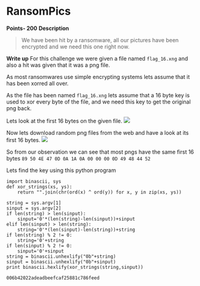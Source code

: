# RansomPics 
**Points- 200**
**Description**
> We have been hit by a ransomware, all our pictures have been encrypted and we need this one right now.

**Write up**
For this challenge we were given a file named `flag_16.xng` and also a hit was given that it was a png file. 

As most ransomwares use simple encrypting systems lets assume that it has been xorred all over.

As the file has been named `flag_16.xng` lets assume that a 16 byte key is used to xor every byte of the file, and we need this key to get the original png back.

Lets look at the first 16 bytes on the given file.
![](https://i.imgur.com/3qL5JJY.png)

Now lets download random png files from the web and have a look at its first 16 bytes.
![](https://i.imgur.com/shC1cqH.png)

So from our observation we can see that most pngs have the same first 16 bytes `89 50 4E 47 0D 0A 1A 0A 00 00 00 0D 49 48 44 52`


Lets find the key using this python program

```
import binascii, sys
def xor_strings(xs, ys):
	return "".join(chr(ord(x) ^ ord(y)) for x, y in zip(xs, ys))

string = sys.argv[1]
sinput = sys.argv[2]
if len(string) > len(sinput):
	sinput='0'*(len(string)-len(sinput))+sinput
elif len(sinput) > len(string):
	string='0'*(len(sinput)-len(string))+string
if len(string) % 2 != 0:
	string='0'+string
if len(sinput) % 2 != 0:
	sinput='0'+sinput
string = binascii.unhexlify("0b"+string)
sinput = binascii.unhexlify("0b"+sinput)
print binascii.hexlify(xor_strings(string,sinput))
```

```root@c0dbat:~/Desktop# python xorstring.py E2124C6DD3A7A4E5CAF2588C8ECEBABF 89504E470D0A1A0A0000000D49484452
006b42022adeadbeefcaf25881c786feed
```
